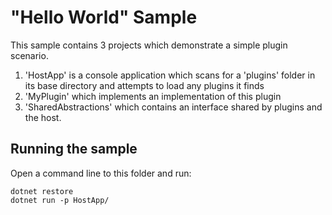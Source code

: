 "Hello World" Sample
====================

This sample contains 3 projects which demonstrate a simple plugin scenario.

1. 'HostApp' is a console application which scans for a 'plugins' folder in its base directory and attempts to load any plugins it finds
2. 'MyPlugin' which implements an implementation of this plugin
3. 'SharedAbstractions' which contains an interface shared by plugins and the host.

## Running the sample

Open a command line to this folder and run:

```
dotnet restore
dotnet run -p HostApp/
```
